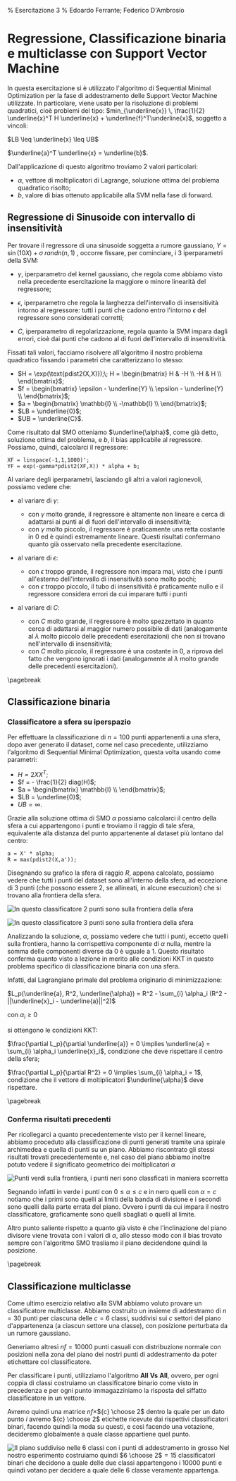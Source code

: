 ﻿% Esercitazione 3
% Edoardo Ferrante; Federico D'Ambrosio

# Regressione, Classificazione binaria e multiclasse con Support Vector Machine
In questa esercitazione si è utilizzato l'algoritmo di Sequential Minimal Optimization per la fase di addestramento delle Support Vector Machine utilizzate. In particolare, viene usato per la risoluzione di problemi quadratici, cioè problemi del tipo:
$min_{\underline{x}} \, \frac{1}{2} \underline{x}^T H \underline{x} + \underline{f}^T\underline{x}$, soggetto a vincoli:

$LB \leq \underline{x} \leq UB$

$\underline{a}^T \underline{x} = \underline{b}$.

Dall'applicazione di questo algoritmo troviamo 2 valori particolari:

  - $\alpha$, vettore di moltiplicatori di Lagrange, soluzione ottima del problema quadratico risolto;
  - $b$, valore di bias ottenuto applicabile alla SVM nella fase di forward.  

## Regressione di Sinusoide con intervallo di insensitività

Per trovare il regressore di una sinusoide soggetta a rumore gaussiano, $Y = \sin(10X) + \sigma \; randn(n,1)$ , occorre fissare, per cominciare, i 3 iperparametri della SVM:

 - $\gamma$, iperparametro del kernel gaussiano, che regola come abbiamo visto nella precedente esercitazione la maggiore o minore linearità del regressore;
 
 - $\epsilon$, iperparametro che regola la larghezza dell'intervallo di insensitività intorno al regressore: tutti i punti che cadono entro l'intorno $\epsilon$ del regressore sono considerati corretti;
 
 - $C$, iperparametro di regolarizzazione, regola quanto la SVM impara dagli errori, cioè dai punti che cadono al di fuori dell'intervallo di insensitività.

Fissati tali valori, facciamo risolvere all'algoritmo il nostro problema quadratico fissando i parametri che caratterizzano lo stesso:

 - $H = \exp(\text{pdist2(X,X)});\; H = \begin{bmatrix}
										H & -H \\
										-H & H \\
										\end{bmatrix}$;
 - $f = \begin{bmatrix}
		\epsilon - \underline{Y} \\
		\epsilon - \underline{Y} \\
		\end{bmatrix}$;
 - $a = \begin{bmatrix}
		\mathbb{I} \\
		-\mathbb{I} \\
		\end{bmatrix}$;
 - $LB = \underline{0}$;
 - $UB = \underline{C}$.

Come risultato dal SMO otteniamo $\underline{\alpha}$, come già detto, soluzione ottima del problema, e $b$, il bias applicabile al regressore.
Possiamo, quindi, calcolarci il regressore:

	XF = linspace(-1,1,1000)';
	YF = exp(-gamma*pdist2(XF,X)) * alpha + b;

Al variare degli iperparametri, lasciando gli altri a valori ragionevoli, possiamo vedere che:

 - al variare di $\gamma$:
 
    - con $\gamma$ molto grande, il regressore è altamente non lineare e cerca di adattarsi ai punti al di fuori dell'intervallo di insensitività;
    - con $\gamma$ molto piccolo, il regressore è praticamente una retta costante in 0 ed è quindi estremamente lineare.
  Questi risultati confermano quanto già osservato nella precedente esercitazione.
  
 - al variare di $\epsilon$:
 
    - con $\epsilon$ troppo grande, il regressore non impara mai, visto che i punti all'esterno dell'intervallo di insensitività sono molto pochi;
    - con $\epsilon$ troppo piccolo, il tubo di insensitività è praticamente nullo e il regressore considera errori da cui imparare tutti i punti
 - al variare di $C$:
 
    - con $C$ molto grande, il regressore è molto spezzettato in quanto cerca di adattarsi al maggior numero possibile di dati (analogamente al $\lambda$ molto piccolo delle precedenti esercitazioni) che non si trovano nell'intervallo di insensitività;
    - con $C$ molto piccolo, il regressore è una costante in 0, a riprova del fatto che vengono ignorati i dati (analogamente al $\lambda$ molto grande delle precedenti esercitazioni).

\pagebreak
	
## Classificazione binaria 
### Classificatore a sfera su iperspazio
Per effettuare la classificazione di $n=100$ punti appartenenti a una sfera, dopo aver generato il dataset, come nel caso precedente, utilizziamo l'algoritmo di Sequential Minimal Optimization, questa volta usando come parametri:

 - $H = 2 X X^T$;
 - $f = - \frac{1}{2} diag(H)$;
 - $a = \begin{bmatrix}
		\mathbb{I} \\
		\end{bmatrix}$;
 - $LB = \underline{0}$;
 - $UB = \infty$.

Grazie alla soluzione ottima di SMO $\alpha$ possiamo calcolarci il centro della sfera a cui appartengono i punti e troviamo il raggio di tale sfera, equivalente alla distanza del punto appartenente al dataset più lontano dal centro:

	a = X' * alpha;
	R = max(pdist2(X,a'));

Disegnando su grafico la sfera di raggio $R$, appena calcolato, possiamo vedere che tutti i punti del dataset sono all'interno della sfera, ad eccezione di 3 punti (che possono essere 2, se allineati, in alcune esecuzioni) che si trovano
alla frontiera della sfera.


![In questo classificatore 2 punti sono sulla frontiera della sfera](graph1.png "test") 

![In questo classificatore 3 punti sono sulla frontiera della sfera](graph2.png "test")

Analizzando la soluzione, $\alpha$, possiamo vedere che tutti i punti, eccetto quelli sulla frontiera, hanno la corrispettiva componente di $\alpha$ nulla, mentre la somma delle componenti diverse da 0 è uguale a $1$.
Questo risultato conferma quanto visto a lezione in merito alle condizioni KKT in questo problema specifico di classificazione binaria con una sfera.

Infatti, dal Lagrangiano primale del problema originario di minimizzazione:

$L_p(\underline{a}, R^2, \underline{\alpha}) = R^2 - \sum_{i} \alpha_i (R^2 - ||\underline{x}_i - \underline{a}||^2)$

con $\alpha_i \geq 0$

si ottengono le condizioni KKT:

$\frac{\partial L_p}{\partial \underline{a}} = 0 \implies \underline{a} = \sum_{i} \alpha_i \underline{x}_i$, condizione che deve rispettare il centro della sfera;

$\frac{\partial L_p}{\partial R^2} = 0 \implies \sum_{i} \alpha_i = 1$, condizione che il vettore di moltiplicatori $\underline{\alpha}$ deve rispettare.

\pagebreak

### Conferma risultati precedenti
Per ricollegarci a quanto precedentemente visto per il kernel lineare, abbiamo proceduto alla classificazione di punti generati tramite una spirale archimedea e quella di punti su un piano.
Abbiamo riscontrato gli stessi risultati trovati precedentemente e, nel caso del piano abbiamo inoltre potuto vedere il significato geometrico dei moltiplicatori $\alpha$

![Punti verdi sulla frontiera, i punti neri sono classficati in maniera scorretta](graph3.png "test")

Segnando infatti in verde i punti con $0 \le \alpha \le c$ e in nero quelli con $\alpha = c$ notiamo che i primi sono quelli ai limiti della banda di divisione e i secondi sono quelli dalla parte errata del piano.
Ovvero i punti da cui impara il nostro classificatore, graficamente sono quelli sbagliati o quelli al limite.

Altro punto saliente rispetto a quanto già visto è che l'inclinazione del piano divisore viene trovata con i valori di $\alpha$, allo stesso modo con il bias trovato sempre con l'algoritmo SMO trasliamo il piano decidendone quindi la posizione.

\pagebreak

## Classificazione multiclasse
Come ultimo esercizio relativo alla SVM abbiamo voluto provare un classificatore multiclasse.
Abbiamo costruito un insieme di addestramo di $n=30$ punti per ciascuna delle $c = 6$ classi, suddivisi sui $c$ settori del piano d'appartenenza (a ciascun settore una classe), con posizione perturbata da un rumore gaussiano.

Generiamo altresì $nf = 10000$ punti casuali con distribuzione normale con posizioni nella zona del piano dei nostri punti di addestramento da poter etichettare col classificatore.

Per classificare i punti, utilizziamo l'algoritmo $\mathbf{All}$ $\mathbf{Vs}$ $\mathbf{All}$, ovvero, per ogni coppia di classi costruiamo un classificatore binario come visto in precedenza e per ogni punto immagazziniamo la risposta del siffatto classificatore in un vettore.

Avremo quindi una matrice $nf \times$${c} \choose 2$ dentro la quale per un dato punto $i$ avremo ${c} \choose 2$ etichette ricevute dai rispettivi classificatori binari, facendo quindi la moda su questi, e così facendo una votazione, decideremo globalmente a quale classe appartiene quel punto.

![Il piano suddiviso nelle 6 classi con i punti di addestramento in grosso](graph4.png "test")
Nel nostro esperimento costruiamo quindi $6 \choose 2$$= 15$ classificatori binari che decidono a quale delle due classi appartengono i $10000$ punti e quindi votano per decidere a quale delle 6 classe veramente appartenga.






